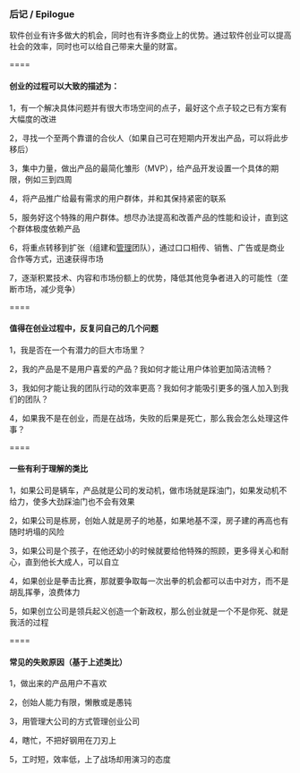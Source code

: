 ### 后记 / Epilogue

软件创业有许多做大的机会，同时也有许多商业上的优势。通过软件创业可以提高社会的效率，同时也可以给自己带来大量的财富。

====

#### 创业的过程可以大致的描述为：

1，有一个解决具体问题并有很大市场空间的点子，最好这个点子较之已有方案有大幅度的改进

2，寻找一个至两个靠谱的合伙人（如果自己可在短期内开发出产品，可以将此步移后）

3，集中力量，做出产品的最简化雏形（MVP），给产品开发设置一个具体的期限，例如三到四周

4，将产品推广给最有需求的用户群体，并和其保持紧密的联系

5，服务好这个特殊的用户群体。想尽办法提高和改善产品的性能和设计，直到这个群体极度依赖产品

6，将重点转移到扩张（组建和[管理](http://firstround.com/review/this-90-day-plan-turns-engineers-into-remarkable-managers/)团队），通过口口相传、销售、广告或是商业合作等方式，迅速获得市场

7，逐渐积累技术、内容和市场份额上的优势，降低其他竞争者进入的可能性（垄断市场，减少竞争）

====

#### 值得在创业过程中，反复问自己的几个问题

1，我是否在一个有潜力的巨大市场里？

2，我的产品是不是用户喜爱的产品？我如何才能让用户体验更加简洁流畅？

3，我如何才能让我的团队行动的效率更高？我如何才能吸引更多的强人加入到我们的团队？

4，如果我不是在创业，而是在战场，失败的后果是死亡，那么我会怎么处理这件事？

====

#### 一些有利于理解的类比

1，如果公司是辆车，产品就是公司的发动机，做市场就是踩油门，如果发动机不给力，使多大劲踩油门也不会有效果

2，如果公司是栋房，创始人就是房子的地基，如果地基不深，房子建的再高也有随时坍塌的风险

3，如果公司是个孩子，在他还幼小的时候就要给他特殊的照顾，更多得关心和耐心，直到他长大成人，可以自立

4，如果创业是拳击比赛，那就要争取每一次出拳的机会都可以击中对方，而不是胡乱挥拳，浪费体力

5，如果创立公司是领兵起义创造一个新政权，那么创业就是一个不是你死、就是我活的过程

====

#### 常见的失败原因（基于上述类比）

1，做出来的产品用户不喜欢

2，创始人能力有限，懒散或是愚钝

3，用管理大公司的方式管理创业公司

4，瞎忙，不把好钢用在刀刃上

5，工时短，效率低，上了战场却用演习的态度
